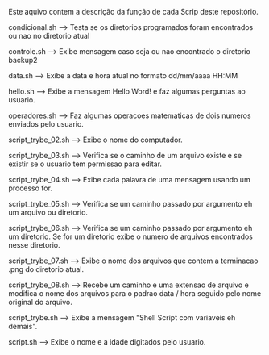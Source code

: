 Este aquivo contem a descrição da função de cada Scrip deste repositório.

condicional.sh --> Testa se os diretorios programados foram encontrados ou nao no diretorio atual

controle.sh --> Exibe mensagem caso seja ou nao encontrado o diretorio backup2

data.sh --> Exibe a data e hora atual no formato dd/mm/aaaa HH:MM

hello.sh --> Exibe a mensagem Hello Word! e faz algumas perguntas ao usuario.

operadores.sh --> Faz algumas operacoes matematicas de dois numeros enviados pelo usuario.

script_trybe_02.sh --> Exibe o nome do computador.

script_trybe_03.sh --> Verifica se o caminho de um arquivo existe e se existir se o usuario tem permissao para editar.

script_trybe_04.sh --> Exibe cada palavra de uma mensagem usando um processo for.

script_trybe_05.sh --> Verifica se um caminho passado por argumento eh um arquivo ou diretorio.

script_trybe_06.sh --> Verifica se um caminho passado por argumento eh um diretorio. Se for um diretorio exibe o numero de arquivos encontrados nesse diretorio.

script_trybe_07.sh --> Exibe o nome dos arquivos que contem a terminacao .png do diretorio atual.

script_trybe_08.sh --> Recebe um caminho e uma extensao de arquivo e modifica o nome dos arquivos para o padrao data / hora seguido pelo nome original do arquivo.

script_trybe.sh --> Exibe a mensagem "Shell Script com variaveis eh demais".

script.sh --> Exibe o nome e a idade digitados pelo usuario.

